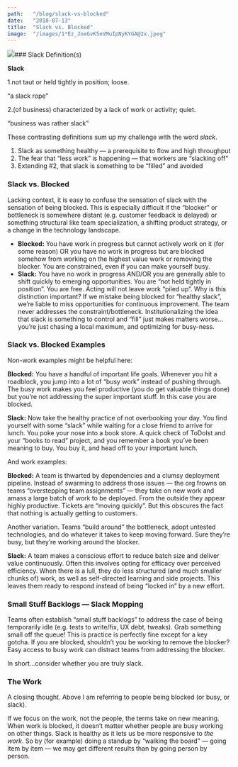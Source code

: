 ```yaml
---
path:	"/blog/slack-vs-blocked"
date:	"2018-07-13"
title:	"Slack vs. Blocked"
image:	"/images/1*Ez_JoxGvK5eVMuIpNyKYGA@2x.jpeg"
---
```


![](/images/1*Ez_JoxGvK5eVMuIpNyKYGA@2x.jpeg)### Slack Definition(s)



**Slack**

1.not taut or held tightly in position; loose.

“a slack rope”

2.(of business) characterized by a lack of work or activity; quiet.

“business was rather slack”

These contrasting definitions sum up my challenge with the word *slack*.

1. Slack as something healthy — a prerequisite to flow and high throughput
2. The fear that “less work” is happening — that workers are “slacking off”
3. Extending #2, that slack is something to be “filled” and avoided
### Slack vs. Blocked

Lacking context, it is easy to confuse the sensation of slack with the sensation of being blocked. This is especially difficult if the “blocker” or bottleneck is somewhere distant (e.g. customer feedback is delayed) or something structural like team specialization, a shifting product strategy, or a change in the technology landscape.

* **Blocked:** You have work in progress but cannot actively work on it (for some reason) OR you have no work in progress but are blocked somehow from working on the highest value work or removing the blocker. You are constrained, even if you can make yourself busy.
* **Slack:** You have no work in progress AND/OR you are generally able to shift quickly to emerging opportunities. You are “not held tightly in position”. You are free. Acting will not leave work “piled up”.
Why is this distinction important? If we mistake being blocked for “healthy slack”, we’re liable to miss opportunities for continuous improvement. The team never addresses the constraint/bottleneck. Institutionalizing the idea that slack is something to control and “fill” just makes matters worse…you’re just chasing a local maximum, and optimizing for busy-ness.

### Slack vs. Blocked Examples

Non-work examples might be helpful here:

**Blocked:** You have a handful of important life goals. Whenever you hit a roadblock, you jump into a lot of “busy work” instead of pushing through. The busy work makes you feel productive (you do get valuable things done) but you’re not addressing the super important stuff. In this case you are blocked.

**Slack:** Now take the healthy practice of not overbooking your day. You find yourself with some “slack” while waiting for a close friend to arrive for lunch. You poke your nose into a book store. A quick check of ToDoIst and your “books to read” project, and you remember a book you’ve been meaning to buy. You buy it, and head off to your important lunch.

And work examples:

**Blocked:** A team is thwarted by dependencies and a clumsy deployment pipeline. Instead of swarming to address those issues — the org frowns on teams “overstepping team assignments” — they take on new work and amass a large batch of work to be deployed. From the outside they appear highly productive. Tickets are “moving quickly”. But this obscures the fact that nothing is actually getting to customers.

Another variation. Teams “build around” the bottleneck, adopt untested technologies, and do whatever it takes to keep moving forward. Sure they’re busy, but they’re working around the blocker.

**Slack:** A team makes a conscious effort to reduce batch size and deliver value continuously. Often this involves opting for efficacy over perceived efficiency. When there is a lull, they do less structured (and much smaller chunks of) work, as well as self-directed learning and side projects. This leaves them ready to respond instead of being “locked in” by a new effort.

### Small Stuff Backlogs — Slack Mopping

Teams often establish “small stuff backlogs” to address the case of being temporarily idle (e.g. tests to write/fix, UX debt, tweaks). Grab something small off the queue! This is practice is perfectly fine except for a key gotcha. If you are blocked, shouldn’t you be working to remove the blocker? Easy access to busy work can distract teams from addressing the blocker.

In short…consider whether you are truly slack.

### The Work

A closing thought. Above I am referring to people being blocked (or busy, or slack).

If we focus on the work, not the people, the terms take on new meaning. When work is blocked, it doesn’t matter whether people are busy working on other things. Slack is healthy as it lets us be more responsive to *the work*. So by (for example) doing a standup by “walking the board” — going item by item — we may get different results than by going person by person.

